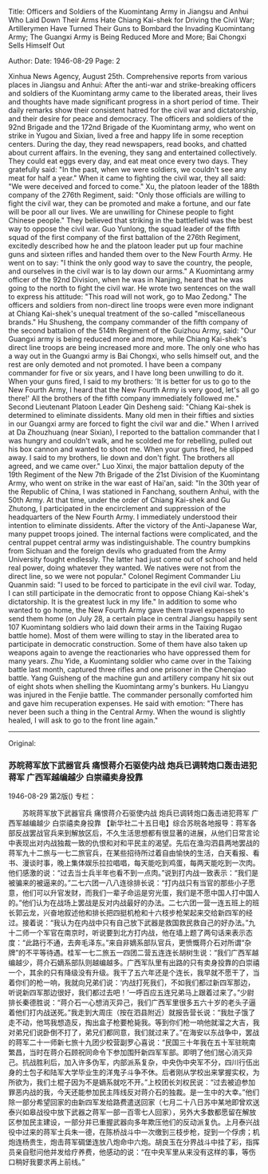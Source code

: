 Title: Officers and Soldiers of the Kuomintang Army in Jiangsu and Anhui Who Laid Down Their Arms Hate Chiang Kai-shek for Driving the Civil War; Artillerymen Have Turned Their Guns to Bombard the Invading Kuomintang Army; The Guangxi Army is Being Reduced More and More; Bai Chongxi Sells Himself Out

Author:
Date: 1946-08-29
Page: 2

Xinhua News Agency, August 25th. Comprehensive reports from various places in Jiangsu and Anhui: After the anti-war and strike-breaking officers and soldiers of the Kuomintang army came to the liberated areas, their lives and thoughts have made significant progress in a short period of time. Their daily remarks show their consistent hatred for the civil war and dictatorship, and their desire for peace and democracy. The officers and soldiers of the 92nd Brigade and the 172nd Brigade of the Kuomintang army, who went on strike in Yugou and Sixian, lived a free and happy life in some reception centers. During the day, they read newspapers, read books, and chatted about current affairs. In the evening, they sang and entertained collectively. They could eat eggs every day, and eat meat once every two days. They gratefully said: "In the past, when we were soldiers, we couldn't see any meat for half a year." When it came to fighting the civil war, they all said: "We were deceived and forced to come." Xu, the platoon leader of the 188th company of the 276th Regiment, said: "Only those officials are willing to fight the civil war, they can be promoted and make a fortune, and our fate will be poor all our lives. We are unwilling for Chinese people to fight Chinese people." They believed that striking in the battlefield was the best way to oppose the civil war. Guo Yunlong, the squad leader of the fifth squad of the first company of the first battalion of the 276th Regiment, excitedly described how he and the platoon leader put up four machine guns and sixteen rifles and handed them over to the New Fourth Army. He went on to say: "I think the only good way to save the country, the people, and ourselves in the civil war is to lay down our arms." A Kuomintang army officer of the 92nd Division, when he was in Nanjing, heard that he was going to the north to fight the civil war. He wrote two sentences on the wall to express his attitude: "This road will not work, go to Mao Zedong." The officers and soldiers from non-direct line troops were even more indignant at Chiang Kai-shek's unequal treatment of the so-called "miscellaneous brands." Hu Shusheng, the company commander of the fifth company of the second battalion of the 514th Regiment of the Guizhou Army, said: "Our Guangxi army is being reduced more and more, while Chiang Kai-shek's direct line troops are being increased more and more. The only one who has a way out in the Guangxi army is Bai Chongxi, who sells himself out, and the rest are only demoted and not promoted. I have been a company commander for five or six years, and I have long been unwilling to do it. When your guns fired, I said to my brothers: 'It is better for us to go to the New Fourth Army, I heard that the New Fourth Army is very good, let's all go there!' All the brothers of the fifth company immediately followed me." Second Lieutenant Platoon Leader Qin Desheng said: "Chiang Kai-shek is determined to eliminate dissidents. Many old men in their fifties and sixties in our Guangxi army are forced to fight the civil war and die." When I arrived at Da Zhouzhuang (near Sixian), I reported to the battalion commander that I was hungry and couldn't walk, and he scolded me for rebelling, pulled out his box cannon and wanted to shoot me. When your guns fired, he slipped away. I said to my brothers, lie down and don't fight. The brothers all agreed, and we came over." Luo Xinxi, the major battalion deputy of the 19th Regiment of the New 7th Brigade of the 21st Division of the Kuomintang Army, who went on strike in the war east of Hai'an, said: "In the 30th year of the Republic of China, I was stationed in Fanchang, southern Anhui, with the 50th Army. At that time, under the order of Chiang Kai-shek and Gu Zhutong, I participated in the encirclement and suppression of the headquarters of the New Fourth Army. I immediately understood their intention to eliminate dissidents. After the victory of the Anti-Japanese War, many puppet troops joined. The internal factions were complicated, and the central puppet central army was indistinguishable. The country bumpkins from Sichuan and the foreign devils who graduated from the Army University fought endlessly. The latter had just come out of school and held real power, doing whatever they wanted. We natives were not from the direct line, so we were not popular." Colonel Regiment Commander Liu Quanmin said: "I used to be forced to participate in the evil civil war. Today, I can still participate in the democratic front to oppose Chiang Kai-shek's dictatorship. It is the greatest luck in my life." In addition to some who wanted to go home, the New Fourth Army gave them travel expenses to send them home (on July 28, a certain place in central Jiangsu happily sent 107 Kuomintang soldiers who laid down their arms in the Taixing Rugao battle home). Most of them were willing to stay in the liberated area to participate in democratic construction. Some of them have also taken up weapons again to avenge the reactionaries who have oppressed them for many years. Zhu Yide, a Kuomintang soldier who came over in the Taixing battle last month, captured three rifles and one prisoner in the Chenqiao battle. Yang Guisheng of the machine gun and artillery company hit six out of eight shots when shelling the Kuomintang army's bunkers. Hu Liangyu was injured in the Fenjie battle. The commander personally comforted him and gave him recuperation expenses. He said with emotion: "There has never been such a thing in the Central Army. When the wound is slightly healed, I will ask to go to the front line again."



<hr /> 

Original: 


### 苏皖蒋军放下武器官兵  痛恨蒋介石驱使内战  炮兵已调转炮口轰击进犯蒋军  广西军越编越少  白崇禧卖身投靠

1946-08-29
第2版()
专栏：

　　苏皖蒋军放下武器官兵
    痛恨蒋介石驱使内战
    炮兵已调转炮口轰击进犯蒋军
    广西军越编越少
    白崇禧卖身投靠
    【新华社二十五日电】综合苏皖各地报导：蒋军各部反战罢战官兵来到解放区后，不久生活思想都有很显著的进展，从他们日常言论中表现出对内战独裁一致的仇恨和对和平民主的渴望。先后在渔沟泗县两地罢战的蒋军九十二旅与一七二旅官兵，在某些招待所过着自由愉快的生活，白天看报、看书、漫谈时事，晚上集体娱乐拉拉唱唱，每天能吃到鸡蛋，每两天能吃到一次肉。他们感激的说：“过去当士兵半年也看不到一点肉。”说到打内战一致表示：“我们是被骗来的被逼来的。”二七六团一八八连徐排长说：“打内战只有当官的那些小子愿意，他们可以升官发财，而我们一辈子命运是穷光蛋，我们是不愿中国人打中国人的。”他们认为在战场上罢战是反对内战最好的办法。二七六团一营一连五班上的班长郭云龙，兴奋地叙述他和排长把四挺机枪和十六枝步枪架起来交给新四军的经过。接着说：“我认为在内战中只有自己放下武器是救国救民救自己的好办法。”九十二师一个军官在南京时，听说要到北方打内战，他在墙上题了两句话来表示态度：“此路行不通，去奔毛泽东。”来自非嫡系部队官兵，更愤慨蒋介石对所谓“杂牌”的不平等待遇。桂军一七二旅五一四团二营五连连长胡树生说：“我们广西军越编越少，蒋介石嫡系部队则越编越多。广西军队里有出路的只有卖身投靠的白崇禧一个，其余的只有降级没有升级。我干了五六年还是个连长，我早就不愿干了，当着你们的枪一响，我就向兄弟们说：‘内战打死我们，不如我们都过新四军那边，听说新四军那边很好，我们都过去吧！’一呼百应五连兄弟马上跟着过来了。”少尉排长秦德胜说：“蒋介石一心想消灭异己，我们广西军里很多五六十岁的老头子逼着他们打内战送死。”我走到大周庄（按在泗县附近）就报告营长说：“我肚子饿了走不动，他骂我想造反，掏出盒子枪要枪毙我。等到你们枪一响他就溜之大吉，我对弟兄们说卧倒不打了，弟兄们都同意，我们就过来了。”在海安以东战争中，罢战的蒋军二十一师新七旅十九团少校营副罗心喜说：“民国三十年我在五十军驻皖南繁昌，当时在蒋介石顾祝同命令下参加围歼新四军军部。即明了他们居心消灭异己。抗战胜利后，加入许多伪军，内部派系复杂，中央伪中央军不分，四川行伍出身的土包子和陆军大学毕业生的洋鬼子斗争不休。后者刚从学校出来掌握实权，为所欲为，我们土棍子因为不是嫡系就吃不开。”上校团长刘权民说：“过去被迫参加罪恶内战的我，今天还能参加民主阵线反对蒋介石的独裁。是一生中的大幸。”他们除一部分希望回家的由新四军发给路费遣送回家（七月二十八日苏中某地即曾欢送泰兴如皋战役中放下武器之蒋军一部一百零七人回家），另外大多数都愿留在解放区参加民主建设，一部分并已重握武器向多年欺压他们的反动派复仇。上月泰兴战役中过来的蒋军士兵朱一德，在陈桥战斗中一次缴到三枝步枪，捉到一个俘虏；机炮连杨贵生，炮击蒋军碉堡连放八炮命中六炮。胡良玉在分界战斗中挂了彩，指挥员亲自慰问他并发给疗养费，他感动的说：“在中央军里从来没有这样的事，等伤口稍好我要求再上前线。”

